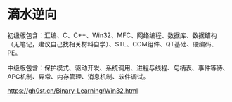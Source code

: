 # 滴水逆向

初级版包含：汇编、C、C++、Win32、MFC、网络编程、数据库、数据结构（无笔记，建议自己找相关材料自学）、STL、COM组件、QT基础、硬编码、PE。

中级版包含：保护模式、驱动开发、系统调用、进程与线程、句柄表、事件等待、APC机制、异常、内存管理、消息机制、软件调试。

https://gh0st.cn/Binary-Learning/Win32.html
